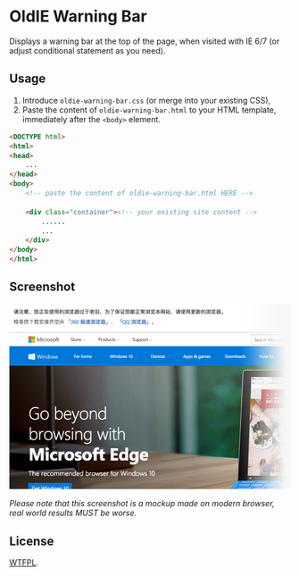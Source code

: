 # OldIE Warning Bar

Displays a warning bar at the top of the page, when visited with IE 6/7 (or adjust conditional statement as you need).

## Usage

1. Introduce `oldie-warning-bar.css` (or merge into your existing CSS),
2. Paste the content of `oldie-warning-bar.html` to your HTML template, immediately after the `<body>` element.

```html
<DOCTYPE html>
<html>
<head>
    ...
</head>
<body>
    <!-- paste the content of oldie-warning-bar.html HERE -->

    <div class="container"><!-- your existing site content -->
        ......
        ...
    </div>
</body>
</html>
```

## Screenshot

![Mockup Screenshot](screenshot-mockup.png)

*Please note that this screenshot is a mockup made on modern browser, real world results MUST be worse.*

## License

[WTFPL](LICENSE).
